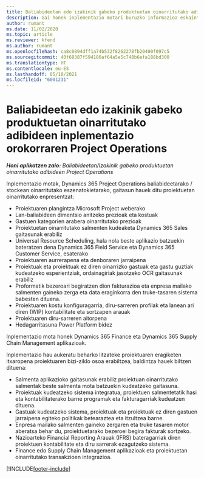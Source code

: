 ```yaml
---
title: Baliabideetan edo izakinik gabeko produktuetan oinarritutako adibideen inplementazio orokorraren Project Operations
description: Gai honek inplementazio motari buruzko informazioa eskaintzen du, baliabidean / pilatu gabeko egoeretako Project Operations-en eragiketak.
author: rumant
ms.date: 11/02/2020
ms.topic: article
ms.reviewer: kfend
ms.author: rumant
ms.openlocfilehash: ca8c0894dff1a74b532f8262278fb20400f097c5
ms.sourcegitcommit: 40f68387f594180af64a5e5c748b6efa188bd300
ms.translationtype: HT
ms.contentlocale: eu-ES
ms.lasthandoff: 05/10/2021
ms.locfileid: "6001231"
---
```

# <a name="project-operations-for-resourcenon-stocked-based-scenarios-deployment-overview"></a>Baliabideetan edo izakinik gabeko produktuetan oinarritutako adibideen inplementazio orokorraren Project Operations

_**Honi aplikatzen zaio:** Baliabideetan/Izakinik gabeko produktuetan oinarritutako adibideen Project Operations_

Inplementazio motak, Dynamics 365 Project Operations baliabideetarako / stockean oinarritutako eszenatokietarako, gaitasun hauek ditu proiektuetan oinarritutako enpresentzat:

- Proiektuaren plangintza Microsoft Project weberako
- Lan-baliabideen dimentsio anitzeko prezioak eta kostuak
- Gastuen kategorien arabera oinarritutako prezioak
- Proiektuetan oinarritutako salmenten kudeaketa Dynamics 365 Sales gaitasunak erabiliz
- Universal Resource Scheduling, hala nola beste aplikazio batzuekin bateratzen dena Dynamics 365 Field Service eta Dynamics 365 Customer Service, esaterako
- Proiektuaren aurrerapena eta denboraren jarraipena
- Proiektuak eta proiektuak ez diren oinarrizko gastuak eta gastu guztiak kudeatzeko esperientziak, ordainagiriak jasotzeko OCR gaitasunak erabiliz
- Proformatik bezeroari begiratzen dion fakturazioa eta enpresa mailako salmenten gaineko zerga eta data eraginkorra den truke-tasaren sistema babesten dituena.
- Proiektuaren kostu konfiguragarria, diru-sarreren profilak eta lanean ari diren (WIP) kontabilitate eta sortzapen arauak
- Proiektuaren diru-sarreren aitorpena
- Hedagarritasuna Power Platform bidez

Inplementazio mota honek Dynamics 365 Finance eta Dynamics 365 Supply Chain Management aplikazioak.

Inplementazio hau aukeratu beharko litzateke proiektuaren eragiketen itxaropena proiektuaren bizi-ziklo osoa erabiltzea, baldintza hauek biltzen dituena:

- Salmenta aplikazioko gaitasunak erabiliz proiektuan oinarritutako salmentak beste salmenta mota batzuekin kudeatzeko gaitasuna.
- Proiektuak kudeatzeko sistema integratua, proiektuen salmentetatik hasi eta kontabilitaterako barne programak eta fakturagarriak kudeatzen dituena.
- Gastuak kudeatzeko sistema, proiektuak eta proiektuak ez diren gastuen jarraipena egiteko politikak betearaztea eta itzultzea barne.
- Enpresa mailako salmenten gaineko zergaren eta truke tasaren motor aberatsa behar du, proiektuetarako bezeroei begira fakturak sortzeko.
- Nazioarteko Financial Reporting Arauak (IFRS) bateragarriak diren proiektuen kontabilitate eta diru sarrerak ezagutzeko sistema.
- Finance edo Supply Chain Management aplikazioak eta proiektuetan oinarritutako transakzioen integrazioa.


[!INCLUDE[footer-include](../includes/footer-banner.md)]